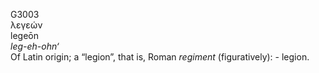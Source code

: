 <body>
  <p>G3003<br>  λεγεών  <br> legeōn  <br><i>leg-eh-ohn‘ </i><br>Of Latin origin; a “legion”, that is, Roman <i>regiment</i> (figuratively): - legion.<br></p>
 </body>